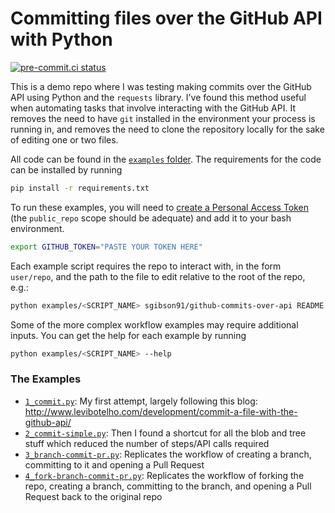 # Committing files over the GitHub API with Python

[![pre-commit.ci status](https://results.pre-commit.ci/badge/github/sgibson91/github-commits-over-api/main.svg)](https://results.pre-commit.ci/latest/github/sgibson91/github-commits-over-api/main)

This is a demo repo where I was testing making commits over the GitHub API using Python and the `requests` library.
I've found this method useful when automating tasks that involve interacting with the GitHub API.
It removes the need to have `git` installed in the environment your process is running in, and removes the need to clone the repository locally for the sake of editing one or two files.

All code can be found in the [`examples` folder](./examples).
The requirements for the code can be installed by running

```bash
pip install -r requirements.txt
```

To run these examples, you will need to [create a Personal Access Token](https://docs.github.com/en/authentication/keeping-your-account-and-data-secure/creating-a-personal-access-token) (the `public_repo` scope should be adequate) and add it to your bash environment.

```bash
export GITHUB_TOKEN="PASTE YOUR TOKEN HERE"
```

Each example script requires the repo to interact with, in the form `user/repo`, and the path to the file to edit relative to the root of the repo, e.g.:

```bash
python examples/<SCRIPT_NAME> sgibson91/github-commits-over-api README.md
```

Some of the more complex workflow examples may require additional inputs.
You can get the help for each example by running

```bash
python examples/<SCRIPT_NAME> --help
```

### The Examples

- [`1_commit.py`](examples/1_commit.py): My first attempt, largely following this blog: <http://www.levibotelho.com/development/commit-a-file-with-the-github-api/>
- [`2_commit-simple.py`](examples/2_commit-simple.py): Then I found a shortcut for all the blob and tree stuff which reduced the number of steps/API calls required
- [`3_branch-commit-pr.py`](examples/3_branch-commit-pr.py): Replicates the workflow of creating a branch, committing to it and opening a Pull Request
- [`4_fork-branch-commit-pr.py`](examples/4_fork-branch-commit-pr.py): Replicates the workflow of forking the repo, creating a branch, committing to the branch, and opening a Pull Request back to the original repo
